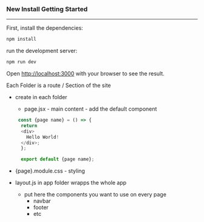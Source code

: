 ### New Install Getting Started

---

First, install the dependencies:

```bash
npm install
```

run the development server:

```bash
npm run dev
```

Open [http://localhost:3000](http://localhost:3000) with your browser to see the result.

Each Folder is a route / Section of the site

- create in each folder

  - page.jsx - main content - add the default component

  ```javascript
   const {page name} = () => {
    return
    <div>
      Hello World!
    </div>;
    };

    export default {page name};
  ```

- {page}.module.css - styling

- layout.js in app folder wrapps the whole app
  - put here the components you want to use on every page
    - navbar
    - footer
    - etc
